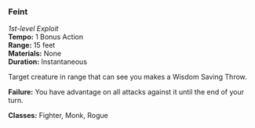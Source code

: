 ### Feint
*1st-level Exploit*  
**Tempo:** 1 Bonus Action  
**Range:** 15 feet  
**Materials:** None  
**Duration:** Instantaneous

Target creature in range that can see you makes a Wisdom Saving Throw.

**Failure:** You have advantage on all attacks against it until the end of your turn.

**Classes:** Fighter, Monk, Rogue